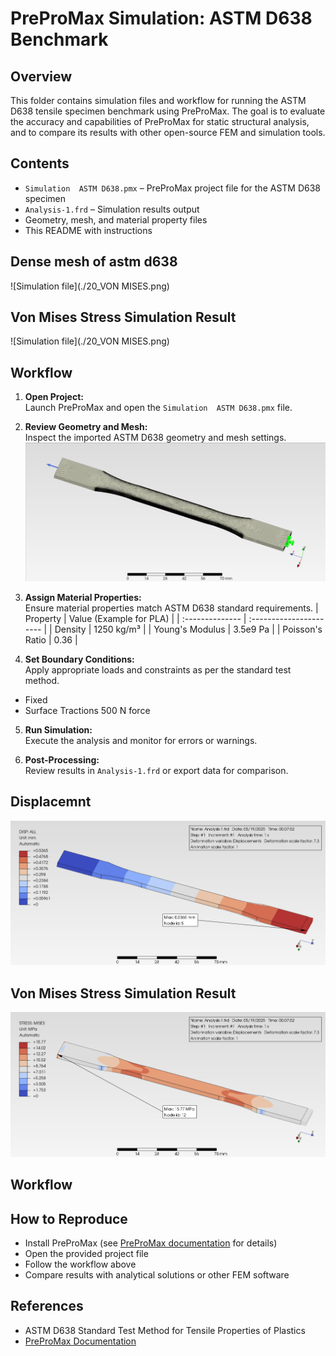 # PreProMax Simulation: ASTM D638 Benchmark

## Overview

This folder contains simulation files and workflow for running the ASTM D638 tensile specimen benchmark using PreProMax. The goal is to evaluate the accuracy and capabilities of PreProMax for static structural analysis, and to compare its results with other open-source FEM and simulation tools.

## Contents

- `Simulation  ASTM D638.pmx` – PreProMax project file for the ASTM D638 specimen
- `Analysis-1.frd` – Simulation results output
- Geometry, mesh, and material property files
- This README with instructions

## Dense mesh of astm d638
![Simulation file](./20_VON MISES.png)

## Von Mises Stress Simulation Result
![Simulation file](./20_VON MISES.png)
## Workflow

1. **Open Project:**  
   Launch PreProMax and open the `Simulation  ASTM D638.pmx` file.

2. **Review Geometry and Mesh:**  
   Inspect the imported ASTM D638 geometry and mesh settings.
![Simulation file](./Mesh.png)


3. **Assign Material Properties:**  
   Ensure material properties match ASTM D638 standard requirements.
   | Property        | Value (Example for PLA) |
| :-------------- | :---------------------- |
| Density         | 1250 kg/m³              |
| Young's Modulus | 3.5e9 Pa                |
| Poisson's Ratio | 0.36                    |

4. **Set Boundary Conditions:**  
   Apply appropriate loads and constraints as per the standard test method.
- Fixed
- Surface Tractions 500 N force

5. **Run Simulation:**  
   Execute the analysis and monitor for errors or warnings.

6. **Post-Processing:**  
   Review results in `Analysis-1.frd` or export data for comparison.
## Displacemnt
![Simulation file](./20_Displacement.png)

## Von Mises Stress Simulation Result
![Simulation file](./20_VON%20MISES.png)
## Workflow
## How to Reproduce

- Install PreProMax (see [PreProMax documentation](https://prepromax.com/) for details)
- Open the provided project file
- Follow the workflow above
- Compare results with analytical solutions or other FEM software

## References

- ASTM D638 Standard Test Method for Tensile Properties of Plastics
- [PreProMax Documentation](https://prepromax.com/)
